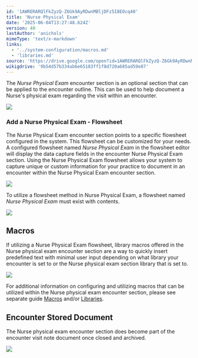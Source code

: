 ```yaml
---
id: '1AWRERARQlFkZyzQ-Z6Gk9AyRDwnMBljDFz5I8EOcq40'
title: 'Nurse Physical Exam'
date: '2025-06-04T13:27:48.624Z'
version: 40
lastAuthor: 'anichols'
mimeType: 'text/x-markdown'
links:
  - '../system-configuration/macros.md'
  - 'libraries.md'
source: 'https://drive.google.com/open?id=1AWRERARQlFkZyzQ-Z6Gk9AyRDwnMBljDFz5I8EOcq40'
wikigdrive: '9b54d57b334ab6e65183ff1f8d720a685ad59e87'
---
```

The *Nurse Physical Exam* encounter section is an optional section that can be applied to the encounter outline.  This can be used to help document a Nurse's physical exam regarding the visit within an encounter.

![](../nurse-physical-exam.assets/5c68794ff19f77b5326378eeff710bd7.png)

### Add a Nurse Physical Exam - Flowsheet

The Nurse Physical Exam encounter section points to a specific flowsheet configured in the system.  This flowsheet can be customized for your needs.  A configured flowsheet named *Nurse Physical Exam* in the flowsheet editor will display the data capture fields in the encounter Nurse Physical Exam section. Using the Nurse Physical Exam flowsheet allows your system to capture unique or custom information for your practice to document in an encounter within the Nurse Physical Exam encounter section.

![](../nurse-physical-exam.assets/89d153fd1b41931483f633194b24bd80.png)

To utilize a flowsheet method in Nurse Physical Exam, a flowsheet named *Nurse Physical Exam* must exist with contents.

![](../nurse-physical-exam.assets/8eee5bb4bfd81070f630a1af011cd9df.png)

## Macros

If utilizing a Nurse Physical Exam flowsheet, library macros offered in the Nurse physical exam encounter section are a way to quickly insert predefined text with minimal user input depending on what library your encounter is set to or the Nurse physical exam section library that is set to.

![](../nurse-physical-exam.assets/9c53ab53a1caf5365df8294e35f1af2e.png)

For additional information on configuring and utilizing macros that can be utilized within the Nurse physical exam encounter section, please see separate guide [Macros](../system-configuration/macros.md#properties-of-a-macro) and/or [Libraries](libraries.md).

## Encounter Stored Document

The Nurse physical exam encounter section does become part of the encounter visit note document once closed and archived.

![](../nurse-physical-exam.assets/bba30895aa84983b9b66970d41bd3ad6.png)

